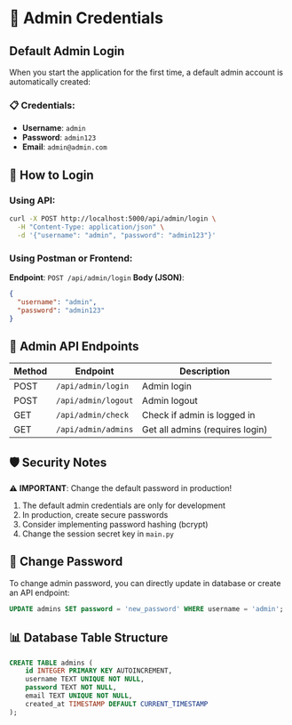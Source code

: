 # 🔐 Admin Credentials

## Default Admin Login

When you start the application for the first time, a default admin account is automatically created:

### 📋 Credentials:
- **Username**: `admin`
- **Password**: `admin123`
- **Email**: `admin@admin.com`

## 🚀 How to Login

### Using API:
```bash
curl -X POST http://localhost:5000/api/admin/login \
  -H "Content-Type: application/json" \
  -d '{"username": "admin", "password": "admin123"}'
```

### Using Postman or Frontend:
**Endpoint**: `POST /api/admin/login`
**Body (JSON)**:
```json
{
  "username": "admin",
  "password": "admin123"
}
```

## 🔧 Admin API Endpoints

| Method | Endpoint | Description |
|--------|----------|-------------|
| POST | `/api/admin/login` | Admin login |
| POST | `/api/admin/logout` | Admin logout |
| GET | `/api/admin/check` | Check if admin is logged in |
| GET | `/api/admin/admins` | Get all admins (requires login) |

## 🛡️ Security Notes

⚠️ **IMPORTANT**: Change the default password in production!

1. The default admin credentials are only for development
2. In production, create secure passwords
3. Consider implementing password hashing (bcrypt)
4. Change the session secret key in `main.py`

## 🔄 Change Password

To change admin password, you can directly update in database or create an API endpoint:

```sql
UPDATE admins SET password = 'new_password' WHERE username = 'admin';
```

## 📊 Database Table Structure

```sql
CREATE TABLE admins (
    id INTEGER PRIMARY KEY AUTOINCREMENT,
    username TEXT UNIQUE NOT NULL,
    password TEXT NOT NULL,
    email TEXT UNIQUE NOT NULL,
    created_at TIMESTAMP DEFAULT CURRENT_TIMESTAMP
);
```
